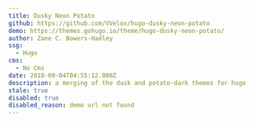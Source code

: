```yaml
---
title: Dusky Neon Potato
github: https://github.com/VVelox/hugo-dusky-neon-potato
demo: https://themes.gohugo.io/theme/hugo-dusky-neon-potato/
author: Zane C. Bowers-Hadley
ssg:
  - Hugo
cms:
  - No Cms
date: 2018-09-04T04:55:12.000Z
description: a merging of the dusk and potato-dark themes for hugo
stale: true
disabled: true
disabled_reason: demo url not found
---
```

